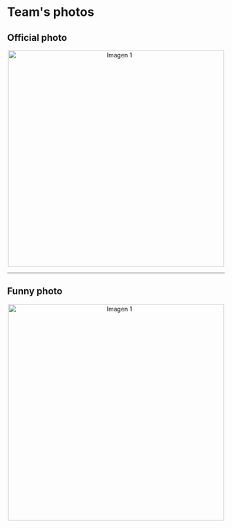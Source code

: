 Team's photos
====

## Official photo
<p align="center">
  <img src="https://github.com/user-attachments/assets/a95a1965-0a07-4717-9a6f-adaeed88100f" alt="Imagen 1" width="500">
</p>

---

## Funny photo
<p align="center">
  <img src="https://github.com/user-attachments/assets/adf2b5d0-bb73-4cb8-8a1d-684fb89e8408" alt="Imagen 1" width="500">
</p>
